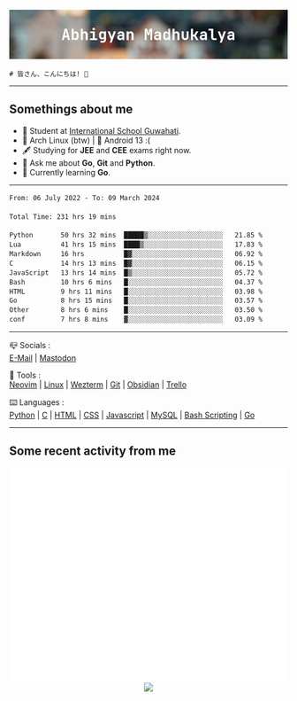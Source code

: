 ![header](./header.png)
```
# 皆さん、こんにちは! 👋
```
---

## Somethings about me
- 📕 Student at [International School Guwahati](https://internationalschoolguwahati.com/).
- 🐧 Arch Linux (btw) | 🤖 Android 13 :(
- 🖋️ Studying for **JEE** and **CEE** exams right now.
- 💬 Ask me about **Go**, **Git** and **Python**.
- 🔭 Currently learning **Go**.

---

<!--START_SECTION:waka-->

```txt
From: 06 July 2022 - To: 09 March 2024

Total Time: 231 hrs 19 mins

Python       50 hrs 32 mins  █████▒░░░░░░░░░░░░░░░░░░░   21.85 %
Lua          41 hrs 15 mins  ████▒░░░░░░░░░░░░░░░░░░░░   17.83 %
Markdown     16 hrs          █▓░░░░░░░░░░░░░░░░░░░░░░░   06.92 %
C            14 hrs 13 mins  █▓░░░░░░░░░░░░░░░░░░░░░░░   06.15 %
JavaScript   13 hrs 14 mins  █▒░░░░░░░░░░░░░░░░░░░░░░░   05.72 %
Bash         10 hrs 6 mins   █░░░░░░░░░░░░░░░░░░░░░░░░   04.37 %
HTML         9 hrs 11 mins   █░░░░░░░░░░░░░░░░░░░░░░░░   03.98 %
Go           8 hrs 15 mins   █░░░░░░░░░░░░░░░░░░░░░░░░   03.57 %
Other        8 hrs 6 mins    █░░░░░░░░░░░░░░░░░░░░░░░░   03.50 %
conf         7 hrs 8 mins    ▓░░░░░░░░░░░░░░░░░░░░░░░░   03.09 %
```

<!--END_SECTION:waka-->

---

📪 Socials :<br>
[E-Mail](mailto:abhigyanmadhukalya@gmail.com) | [Mastodon](https://mstdn.social/@abhigyanmadhukalya)

🧰 Tools :<br>
[Neovim](https://neovim.oi) | [Linux](https://archlinux.org/) | [Wezterm](https://wezfurlong.org/wezterm/index.html) | [Git](https://git-scm.com/) | [Obsidian](https://obsidian.md) | [Trello](https://trello.com)

⌨️ Languages :<br>
[Python](https://python.org) | [C](https://www.iso.org/standard/74528.html) | [HTML](https://html.spec.whatwg.org/) | [CSS](https://www.w3.org/Style/CSS/Overview.en.html) | [Javascript](https://developer.mozilla.org/en-US/docs/Web/javascript) | [MySQL](https://www.mysql.com/) | [Bash Scripting](https://www.gnu.org/software/bash/) | [Go](https://go.dev)

---

## Some recent activity from me
<p align="center">
  <img src="./github-metrics.svg" />
  <img src="https://github-profile-summary-cards.vercel.app/api/cards/profile-details?username=abhigyanmadhukalya&theme=github_dark" />
</p>

